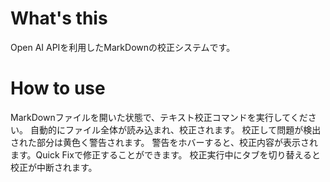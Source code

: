 # What's this
Open AI APIを利用したMarkDownの校正システムです。

# How to use
MarkDownファイルを開いた状態で、テキスト校正コマンドを実行してください。
自動的にファイル全体が読み込まれ、校正されます。
校正して問題が検出された部分は黄色く警告されます。
警告をホバーすると、校正内容が表示されます。Quick Fixで修正することができます。
校正実行中にタブを切り替えると校正が中断されます。